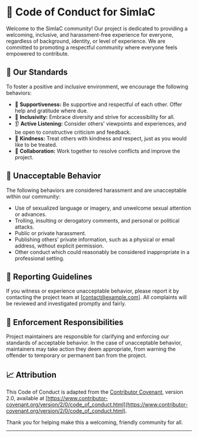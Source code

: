 
# 🌟 Code of Conduct for SimIaC

Welcome to the SimIaC community! Our project is dedicated to providing a welcoming, inclusive, and harassment-free experience for everyone, regardless of background, identity, or level of experience. We are committed to promoting a respectful community where everyone feels empowered to contribute.

## 🤝 Our Standards

To foster a positive and inclusive environment, we encourage the following behaviors:

- 🙌 **Supportiveness:** Be supportive and respectful of each other. Offer help and gratitude where due.
- 🌈 **Inclusivity:** Embrace diversity and strive for accessibility for all.
- 👂 **Active Listening:** Consider others' viewpoints and experiences, and be open to constructive criticism and feedback.
- 🤗 **Kindness:** Treat others with kindness and respect, just as you would like to be treated.
- 🤝 **Collaboration:** Work together to resolve conflicts and improve the project.

## 🚫 Unacceptable Behavior

The following behaviors are considered harassment and are unacceptable within our community:

- Use of sexualized language or imagery, and unwelcome sexual attention or advances.
- Trolling, insulting or derogatory comments, and personal or political attacks.
- Public or private harassment.
- Publishing others' private information, such as a physical or email address, without explicit permission.
- Other conduct which could reasonably be considered inappropriate in a professional setting.

## 🚨 Reporting Guidelines

If you witness or experience unacceptable behavior, please report it by contacting the project team at [contact@example.com]. All complaints will be reviewed and investigated promptly and fairly.

## 📜 Enforcement Responsibilities

Project maintainers are responsible for clarifying and enforcing our standards of acceptable behavior. In the case of unacceptable behavior, maintainers may take action they deem appropriate, from warning the offender to temporary or permanent ban from the project.

## 📈 Attribution

This Code of Conduct is adapted from the [Contributor Covenant](https://www.contributor-covenant.org/), version 2.0, available at [https://www.contributor-covenant.org/version/2/0/code_of_conduct.html](https://www.contributor-covenant.org/version/2/0/code_of_conduct.html).

Thank you for helping make this a welcoming, friendly community for all.

---

